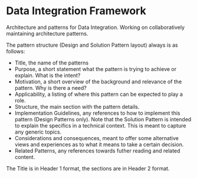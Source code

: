 # Data Integration Framework
Architecture and patterns for Data Integration. Working on collaboratively maintaining architecture patterns.

The pattern structure (Design and Solution Pattern layout) always is as follows:

* Title, the name of the patterns
* Purpose, a short statement what the pattern is trying to achieve or explain. What is the intent?
* Motivation, a short overview of the background and relevance of the pattern. Why is there a need?
* Applicability, a listing of where this pattern can be expected to play a role.
* Structure, the main section with the pattern details.
* Implementation Guidelines, any references to how to implement this pattern (Design Patterns only). Note that the Solution Pattern is intended to explain the specifics in a technical context. This is meant to capture any generic topics.  
* Considerations and consequences, meant to offer some alternative views and experiences as to what it means to take a certain decision.
* Related Patterns, any references towards futher reading and related content.

The Title is in Header 1 format, the sections are in Header 2 format.
